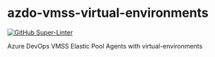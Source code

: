 # azdo-vmss-virtual-environments

[![GitHub Super-Linter](https://github.com/tonyskidmore/azdo-vmss-virtual-environments/workflows/Lint%20Code%20Base/badge.svg/badge.svg)](https://github.com/marketplace/actions/super-linter)

Azure DevOps VMSS Elastic Pool Agents with virtual-environments
